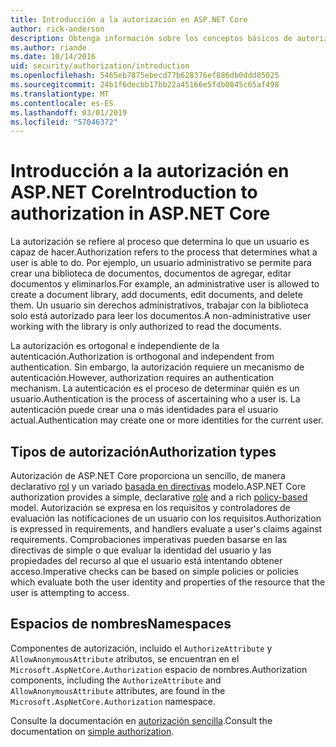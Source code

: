 ```yaml
---
title: Introducción a la autorización en ASP.NET Core
author: rick-anderson
description: Obtenga información sobre los conceptos básicos de autorización y cómo funciona la autorización en aplicaciones ASP.NET Core.
ms.author: riande
ms.date: 10/14/2016
uid: security/authorization/introduction
ms.openlocfilehash: 5465eb7875ebecd77b628376ef886db0ddd05025
ms.sourcegitcommit: 24b1f6decbb17bb22a45166e5fdb0845c65af498
ms.translationtype: MT
ms.contentlocale: es-ES
ms.lasthandoff: 03/01/2019
ms.locfileid: "57046372"
---
```

# <a name="introduction-to-authorization-in-aspnet-core"></a><span data-ttu-id="a1a17-103">Introducción a la autorización en ASP.NET Core</span><span class="sxs-lookup"><span data-stu-id="a1a17-103">Introduction to authorization in ASP.NET Core</span></span>

<a name="security-authorization-introduction"></a>

<span data-ttu-id="a1a17-104">La autorización se refiere al proceso que determina lo que un usuario es capaz de hacer.</span><span class="sxs-lookup"><span data-stu-id="a1a17-104">Authorization refers to the process that determines what a user is able to do.</span></span> <span data-ttu-id="a1a17-105">Por ejemplo, un usuario administrativo se permite para crear una biblioteca de documentos, documentos de agregar, editar documentos y eliminarlos.</span><span class="sxs-lookup"><span data-stu-id="a1a17-105">For example, an administrative user is allowed to create a document library, add documents, edit documents, and delete them.</span></span> <span data-ttu-id="a1a17-106">Un usuario sin derechos administrativos, trabajar con la biblioteca solo está autorizado para leer los documentos.</span><span class="sxs-lookup"><span data-stu-id="a1a17-106">A non-administrative user working with the library is only authorized to read the documents.</span></span>

<span data-ttu-id="a1a17-107">La autorización es ortogonal e independiente de la autenticación.</span><span class="sxs-lookup"><span data-stu-id="a1a17-107">Authorization is orthogonal and independent from authentication.</span></span> <span data-ttu-id="a1a17-108">Sin embargo, la autorización requiere un mecanismo de autenticación.</span><span class="sxs-lookup"><span data-stu-id="a1a17-108">However, authorization requires an authentication mechanism.</span></span> <span data-ttu-id="a1a17-109">La autenticación es el proceso de determinar quién es un usuario.</span><span class="sxs-lookup"><span data-stu-id="a1a17-109">Authentication is the process of ascertaining who a user is.</span></span> <span data-ttu-id="a1a17-110">La autenticación puede crear una o más identidades para el usuario actual.</span><span class="sxs-lookup"><span data-stu-id="a1a17-110">Authentication may create one or more identities for the current user.</span></span>

## <a name="authorization-types"></a><span data-ttu-id="a1a17-111">Tipos de autorización</span><span class="sxs-lookup"><span data-stu-id="a1a17-111">Authorization types</span></span>

<span data-ttu-id="a1a17-112">Autorización de ASP.NET Core proporciona un sencillo, de manera declarativo [rol](xref:security/authorization/roles) y un variado [basada en directivas](xref:security/authorization/policies) modelo.</span><span class="sxs-lookup"><span data-stu-id="a1a17-112">ASP.NET Core authorization provides a simple, declarative [role](xref:security/authorization/roles) and a rich [policy-based](xref:security/authorization/policies) model.</span></span> <span data-ttu-id="a1a17-113">Autorización se expresa en los requisitos y controladores de evaluación las notificaciones de un usuario con los requisitos.</span><span class="sxs-lookup"><span data-stu-id="a1a17-113">Authorization is expressed in requirements, and handlers evaluate a user's claims against requirements.</span></span> <span data-ttu-id="a1a17-114">Comprobaciones imperativas pueden basarse en las directivas de simple o que evaluar la identidad del usuario y las propiedades del recurso al que el usuario está intentando obtener acceso.</span><span class="sxs-lookup"><span data-stu-id="a1a17-114">Imperative checks can be based on simple policies or policies which evaluate both the user identity and properties of the resource that the user is attempting to access.</span></span>

## <a name="namespaces"></a><span data-ttu-id="a1a17-115">Espacios de nombres</span><span class="sxs-lookup"><span data-stu-id="a1a17-115">Namespaces</span></span>

<span data-ttu-id="a1a17-116">Componentes de autorización, incluido el `AuthorizeAttribute` y `AllowAnonymousAttribute` atributos, se encuentran en el `Microsoft.AspNetCore.Authorization` espacio de nombres.</span><span class="sxs-lookup"><span data-stu-id="a1a17-116">Authorization components, including the `AuthorizeAttribute` and `AllowAnonymousAttribute` attributes, are found in the `Microsoft.AspNetCore.Authorization` namespace.</span></span>

<span data-ttu-id="a1a17-117">Consulte la documentación en [autorización sencilla](xref:security/authorization/simple).</span><span class="sxs-lookup"><span data-stu-id="a1a17-117">Consult the documentation on [simple authorization](xref:security/authorization/simple).</span></span>

